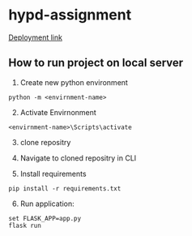 # hypd-assignment

[Deployment link](https://hypd-market-place.herokuapp.com/)


## How to run project on local server

1. Create new python environment
```
python -m <envirnment-name>
```

2. Activate Envirnonment
```
<envirnment-name>\Scripts\activate
```
  
3. clone repositry  

4. Navigate to cloned repositry in CLI

5. Install requirements
```
pip install -r requirements.txt
```

6. Run application:
```
set FLASK_APP=app.py
flask run
```




 

